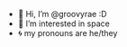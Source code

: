 - 👋 Hi, I’m @groovyrae :D
- 🔮 I’m interested in space
- 🌀 my pronouns are he/they

<!---
groovyrae/groovyrae is a ✨ special ✨ repository because its `README.md` (this file) appears on your GitHub profile.
You can click the Preview link to take a look at your changes.
--->
